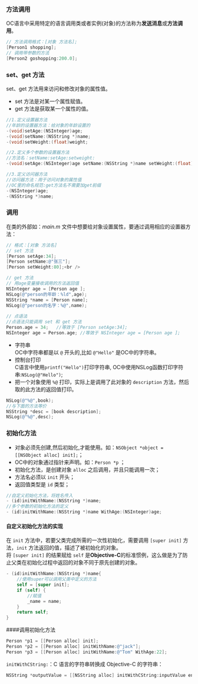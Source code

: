 ### 方法调用
OC语言中采用特定的语言调用类或者实例(对象)的方法称为**发送消息**或**方法调用**。   
```objectivec
// 方法调用格式：[对象 方法名];
[Person1 shopping];   
// 调用带参数的方法 
[Person2 goshopping:200.0]; 
```  

### set、get 方法
set、get 方法用来访问和修改对象的属性值。

* set 方法是对某一个属性赋值。
* get 方法是获取某一个属性的值。
```objectivec
//1.定义设置器方法   
//年龄的设置器方法：给对象的年龄设置的   
-(void)setAge:(NSInteger)age;   
-(void)setName:(NSString *)name;   
-(void)setWeight:(float)weight;

//2.定义多个参数的设置器方法   
//方法名：setName:setAge:setweight:   
-(void)setAge:(NSInteger)age setName:(NSString *)name setWeight:(float)weight;

//3.定义访问器方法   
//访问器方法：用于访问对象的属性值   
//OC里的命名规范:get方法名不需要加get前缀   
-(NSInteger)age;   
-(NSString *)name;
```

### 调用
在类的外部如：*main.m* 文件中想要给对象设置属性，要通过调用相应的设置器方法：
```objectivec
// 格式：[对象 方法名]
// set 方法
[Person setAge:34];   
[Person setName:@"张三"];   
[Person setWeight:80];<br />    

// get 方法  
// 用age变量接收调用的方法返回值   
NSInteger age = [Person age ];   
NSLog(@"person的年龄：%ld",age);   
NSString *name = [Person name];   
NSLog(@"person的名字：%@",name);   
    
// 点语法
//点语法只能调用 set 和 get 方法
Person.age = 34;   //等效于 [Person setAge:34]; 
NSInteger age = Person.age; //等效于 NSInteger age = [Person age ]; 
```
    
* 字符串   
	OC中字符串都是以 `@` 开头的,比如 `@"Hello"` 是OC中的字符串。
* 控制台打印   
	 C语言中使用`printf("Hello")`打印字符串, OC中使用NSLog函数打印字符串:`NSLog(@"Hello")`;
* 把一个对象使用 `%@` 打印，实际上是调用了此对象的 `description` 方法，然后取的此方法的返回值打印。   
```objectivec
NSLog(@"%@",book);     
//与下面的方法等价       
NSString *desc = [book description];        
NSLog(@"%@",desc); 
```  
 
    
###   初始化方法
* 对象必须先创建,然后初始化,才能使用。如：`NSObject *object = [[NSObject alloc] init];`；
* OC中的对象通过指针来声明。如：`Person *p` ；
* 初始化方法，是创建对象 `alloc` 之后调用，并且只能调用一次；
* 方法名必须以 `init` 开头；
* 返回值类型是 `id` 类型；
```objectivec
//自定义初始化方法，将姓名传入   
- (id)initWithName:(NSString *)name;
//多个参数的初始化方法的定义   
- (id)initWithName:(NSString *)name WithAge:(NSInteger)age;
``` 


#### 自定义初始化方法的实现
在 `init` 方法中，若要父类完成所需的一次性初始化，需要调用 `[super init]` 方法，`init` 方法返回的值，描述了被初始化的对象。   
将 `[super init]` 的结果赋给 `self` 是**Objective-C**的标准惯例，这么做是为了防止父类在初始化过程中返回的对象不同于原先创建的对象。

```objectivec
- (id)initWithName:(NSString *)name{
    //使用super可以调用父类中定义的方法
    self = [super init];
    if (self) {
        //赋值
        _name = name;
    } 
    return self;
}
```

####调用初始化方法

```objectivec
Person *p1 = [[Person alloc] init];
Person *p2 = [[Person alloc] initWithName:@"jack"];
Person *p3 = [[Person alloc] initWithName:@"Tom" WithAge:22];
```    

`initWithCString:`：C 语言的字符串转换成 Objective-C 的字符串：
```objectivec
NSString *outputValue = [[NSString alloc] initWithCString:inputValue encoding:NSUTF8StringEncoding];
```
